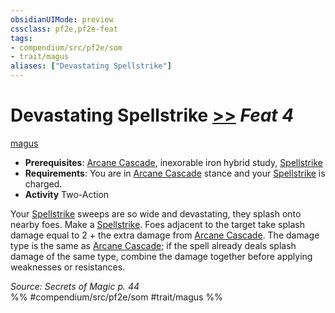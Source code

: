 ```yaml
---
obsidianUIMode: preview
cssclass: pf2e,pf2e-feat
tags:
- compendium/src/pf2e/som
- trait/magus
aliases: ["Devastating Spellstrike"]
---
```

# Devastating Spellstrike  [>>](../../Rules/core-rulebook/chapter-9-playing-the-game.md#Actions "Two-Action") *Feat 4*  
[magus](../../Rules/traits/magus-som.md)  

- **Prerequisites**: [Arcane Cascade](../../Rules/actions/arcane-cascade-som.md), inexorable iron hybrid study, [Spellstrike](../../Rules/actions/spellstrike-som.md)
- **Requirements**: You are in [Arcane Cascade](../../Rules/actions/arcane-cascade-som.md) stance and your [Spellstrike](../../Rules/actions/spellstrike-som.md) is charged.
- **Activity** Two-Action

Your [Spellstrike](../../Rules/actions/spellstrike-som.md) sweeps are so wide and devastating, they splash onto nearby foes. Make a [Spellstrike](../../Rules/actions/spellstrike-som.md). Foes adjacent to the target take splash damage equal to 2 + the extra damage from [Arcane Cascade](../../Rules/actions/arcane-cascade-som.md). The damage type is the same as [Arcane Cascade](../../Rules/actions/arcane-cascade-som.md); if the spell already deals splash damage of the same type, combine the damage together before applying weaknesses or resistances.

*Source: Secrets of Magic p. 44*  
%% #compendium/src/pf2e/som #trait/magus %%